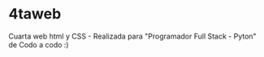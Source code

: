 # 4taweb
Cuarta web  html y CSS - Realizada para "Programador Full Stack - Pyton" de Codo a codo :)
